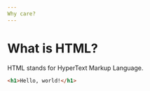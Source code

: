```yaml
---
Why care?
---
```


# What is HTML?

HTML stands for HyperText Markup Language.

```html
<h1>Hello, world!</h1>
```